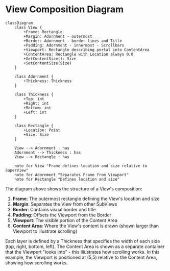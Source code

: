 # View Composition Diagram

```mermaid
classDiagram
    class View {
        +Frame: Rectangle
        +Margin: Adornment - outermost
        +Border: Adornment - border lines and Title
        +Padding: Adornment - innermost - Scrollbars
        +Viewport: Rectangle describing portal into ContentArea
        +ContentArea: Rectangle with Location always 0,0
        +GetContentSize(): Size
        +SetContentSize(Size)
    }

    class Adornment {
        +Thickness: Thickness
    }

    class Thickness {
        +Top: int
        +Right: int
        +Bottom: int
        +Left: int
    }

    class Rectangle {
        +Location: Point
        +Size: Size
    }

    View --> Adornment : has
    Adornment --> Thickness : has
    View --> Rectangle : has

    note for View "Frame defines location and size relative to SuperView"
    note for Adornment "Separates Frame from Viewport"
    note for Rectangle "Defines location and size"
```

The diagram above shows the structure of a View's composition:

1. **Frame**: The outermost rectangle defining the View's location and size
2. **Margin**: Separates the View from other SubViews
3. **Border**: Contains visual border and title
4. **Padding**: Offsets the Viewport from the Border
5. **Viewport**: The visible portion of the Content Area
6. **Content Area**: Where the View's content is drawn (shown larger than Viewport to illustrate scrolling)

Each layer is defined by a Thickness that specifies the width of each side (top, right, bottom, left). The Content Area is shown as a separate container that the Viewport "looks into" - this illustrates how scrolling works. In this example, the Viewport is positioned at (5,5) relative to the Content Area, showing how scrolling works. 